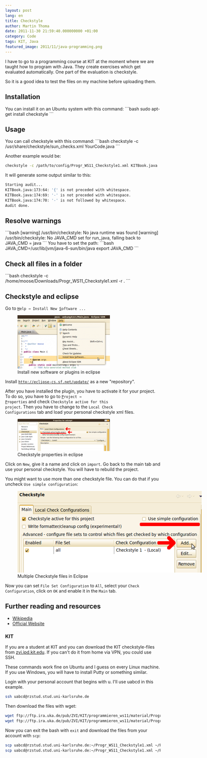 ```yaml
---
layout: post
lang: en
title: Checkstyle
author: Martin Thoma
date: 2011-11-30 21:59:40.000000000 +01:00
category: Code
tags: KIT, Java
featured_image: 2011/11/java-programming.png
---
```

I have to go to a programming course at KIT at the moment where we are taught how to program with Java. They create exercises which get evaluated automatically. One part of the evaluation is checkstyle.

So it is a good idea to test the files on my machine before uploading them.

<h2>Installation</h2>
You can install it on an Ubuntu system with this command:
```bash
sudo apt-get install checkstyle
```

<h2>Usage</h2>
You can call checkstyle with this command:
```bash
checkstyle -c /usr/share/checkstyle/sun_checks.xml YourCode.java
```

Another example would be:
```bash
checkstyle -c /path/to/config/Progr_WS11_Checkstyle1.xml KITBook.java
```

It will generate some output similar to this:
```bash
Starting audit...
KITBook.java:173:64: '{' is not preceded with whitespace.
KITBook.java:174:69: '-' is not preceded with whitespace.
KITBook.java:174:70: '-' is not followed by whitespace.
Audit done.

```

<h2>Resolve warnings</h2>
```bash
[warning] /usr/bin/checkstyle: No java runtime was found
[warning] /usr/bin/checkstyle: No JAVA_CMD set for run_java, falling back to JAVA_CMD = java
```
You have to set the path:
```bash
JAVA_CMD=/usr/lib/jvm/java-6-sun/bin/java
export JAVA_CMD
```

<h2>Check all files in a folder</h2>
```bash
checkstyle -c /home/moose/Downloads/Progr_WS11_Checkstyle1.xml -r .
```

<h2>Checkstyle and eclipse</h2>
Go to <code><u>H</u>elp &rarr; Install New <u>S</u>oftware ...</code>
<figure class="aligncenter">
            <a href="../images/2011/11/eclipse-path-updates-300x173.png"><img src="../images/2011/11/eclipse-path-updates-300x173.png" alt="Install new software or plugins in eclipse" style="max-width:300px;max-height:173px" class="size-medium wp-image-9671"/></a>
            <figcaption class="text-center">Install new software or plugins in eclipse</figcaption>
        </figure>

Install <code>http://eclipse-cs.sf.net/update/</code> as a new "repository".

After you have installed the plugin, you have to activate it for your project. To do so, you have to go to <code><u>P</u>roject &rarr; <u>P</u>roperties</code> and check <code>Checkstyle active for this project</code>. Then you have to change to the <code>Local Check Configurations</code> tab and load your personal checkstyle xml files.

<figure class="aligncenter">
            <a href="../images/2011/11/eclipse-checkstyle-properties-300x104.png"><img src="../images/2011/11/eclipse-checkstyle-properties-300x104.png" alt="Checkstyle properties in eclipse" style="max-width:300px;max-height:104px" class="size-medium wp-image-9681"/></a>
            <figcaption class="text-center">Checkstyle properties in eclipse</figcaption>
        </figure>

Click on <code>New</code>, give it a name and click on <code>import</code>. Go back to the main tab and use your personal checkstyle. You will have to rebuild the project.

You might want to use more than one checkstyle file. You can do that if you uncheck <code>Use simple configuration</code>:

<figure class="aligncenter">
            <a href="../images/2011/11/eclipse-checkstyle-multiple-files.png"><img src="../images/2011/11/eclipse-checkstyle-multiple-files.png" alt="Multiple Checkstyle files in Eclipse" style="max-width:598px;max-height:265px" class="size-full wp-image-9711"/></a>
            <figcaption class="text-center">Multiple Checkstyle files in Eclipse</figcaption>
        </figure>

Now you can set <code>File Set Configuration</code> to <code>All</code>, select your <code>Check Configuration</code>, click on <code>OK</code> and enable it in the <code>Main</code> tab.

<h2>Further reading and resources </h2>
<ul>
    <li><a href="http://en.wikipedia.org/wiki/Checkstyle">Wikipedia</a></li>
    <li><a href="http://checkstyle.sourceforge.net/index.html">Official Website</a></li>
</ul>

<h3>KIT</h3>
If you are a student at KIT and you can download the KIT checkstyle-files from <a href="http://zvi.ipd.kit.edu/lehre_programmieren_ws11.php#Zusaetzliches_Material">zvi.ipd.kit.edu</a>. If you can't do it from home via VPN, you could use SSH.

These commands work fine on Ubuntu and I guess on every Linux machine. If you use Windows, you will have to install Putty or something similar.

Login with your personal account that begins with u. I'll use uabcd in this example.
```bash
ssh uabcd@rzstud.stud.uni-karlsruhe.de
```

Then download the files with wget:
```bash
wget ftp://ftp.ira.uka.de/pub/ZVI/KIT/programmieren_ws11/material/Progr_WS11_Checkstyle1.xml
wget ftp://ftp.ira.uka.de/pub/ZVI/KIT/programmieren_ws11/material/Progr_WS11_Checkstyle2.xml
```

Now you can exit the bash with <code>exit</code> and download the files from your account with <code>scp</code>:
```bash
scp uabcd@rzstud.stud.uni-karlsruhe.de:~/Progr_WS11_Checkstyle1.xml ~/Progr_WS11_Checkstyle1.xml
scp uabcd@rzstud.stud.uni-karlsruhe.de:~/Progr_WS11_Checkstyle1.xml ~/Progr_WS11_Checkstyle1.xml
```

